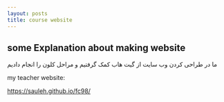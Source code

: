 ```yaml
---
layout: posts
title: course website
---
```


## some Explanation about making website

ما در طراحی کردن وب سایت از گیت هاب کمک گرفتیم و مراحل کلون را انجام دادیم


my teacher website:

https://sauleh.github.io/fc98/